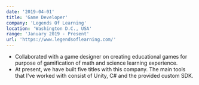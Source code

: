 ```yaml
---
date: '2019-04-01'
title: 'Game Developer'
company: 'Legends Of Learning'
location: 'Washington D.C., USA'
range: 'January 2019 - Present'
url: 'https://www.legendsoflearning.com/'
---
```


- Collaborated with a game designer on creating educational games for purpose of gamification of math and science learning experience. 
- At present, we have built five titles with this company. The main tools that I've worked with consist of Unity, C# and the provided custom SDK.
